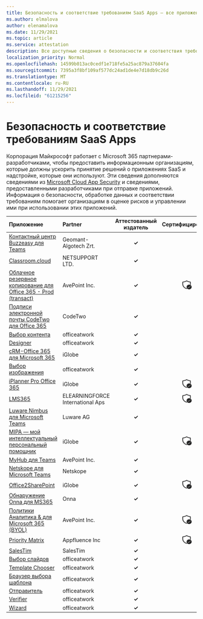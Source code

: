 ```yaml
---
title: Безопасность и соответствие требованиям SaaS Apps — все приложения
ms.author: elmalova
author: elenamalova
ms.date: 11/29/2021
ms.topic: article
ms.service: attestation
description: Все доступные сведения о безопасности и соответствия требованиям для всех приложений SaaS.
localization_priority: Normal
ms.openlocfilehash: 14599b013ac0cedf1e718fe5a25ac879a37604fa
ms.sourcegitcommit: 7395a3f8bf109af577dc24ad1de4e7d18db9c26d
ms.translationtype: MT
ms.contentlocale: ru-RU
ms.lasthandoff: 11/29/2021
ms.locfileid: "61215256"
---
```

# <a name="saas-apps-security-and-compliance"></a>Безопасность и соответствие требованиям SaaS Apps

Корпорация Майкрософт работает с Microsoft 365 партнерами-разработчиками, чтобы предоставить информационным организациям, которые должны ускорить принятие решений о приложениях SaaS и надстройке, которые они используют. Эти сведения дополняются сведениями из [Microsoft Cloud App Security](https://www.microsoft.com/en-us/enterprise-mobility-security/cloud-app-security) и сведениями, предоставленными разработчиками при отправке приложений. Информация о безопасности, обработке данных и соответствии требованиям помогает организациям в оценке рисков и управлении ими при использовании этих приложений.

| **Приложение** | **Partner** | **Аттестованный издатель** | **Сертифицировано** |
|:--------|:------------|:----------------------:|:-------------:|
| [Контактный центр Buzzeasy для Teams](./geomant-algotech-zrt-buzzeasy-contact-center-for-teams.md) | Geomant-Algotech Zrt. | **✓** |  |
| [Classroom.cloud](./netsupport-ltd-classroomcloud.md) | NETSUPPORT LTD. | **✓** |  |
| [Облачное резервное копирование для Office 365 - Prod (transact)](./avepoint-inc-cloud-backup-for-office-365-prod-transact.md) | AvePoint Inc. | **✓** | <img alt="Certified application badge" src="../media/certified-badge.png" height="25" width="25" /> |
| [Подписи электронной почты CodeTwo для Office 365](./codetwo-email-signatures-for-office-365.md) | CodeTwo | **✓** |  |
| [Выбор контента](./officeatwork-content-chooser.md) | officeatwork | **✓** |  |
| [Designer](./officeatwork-designer.md) | officeatwork | **✓** |  |
| [cRM-Office 365 для Microsoft 365](./iglobe-crm-office-365-for-microsoft.md) | iGlobe | **✓** |  |
| [Выбор изображения](./officeatwork-image-chooser.md) | officeatwork | **✓** |  |
| [iPlanner Pro Office 365](./iglobe-iplanner-pro-office-365.md) | iGlobe | **✓** | <img alt="Certified application badge" src="../media/certified-badge.png" height="25" width="25" /> |
| [LMS365](./elearningforce-international-aps-lms365.md) | ELEARNINGFORCE International Aps | **✓** | <img alt="Certified application badge" src="../media/certified-badge.png" height="25" width="25" /> |
| [Luware Nimbus для Microsoft Teams](./luware-ag-nimbus-for-microsoft-teams.md) | Luware AG | **✓** |  |
| [MIPA — мой интеллектуальный персональный помощник](./iglobe-mipa-my-intelligent-personal-assistant.md) | iGlobe | **✓** | <img alt="Certified application badge" src="../media/certified-badge.png" height="25" width="25" /> |
| [MyHub для Teams](./avepoint-inc-myhub-for-teams.md) | AvePoint Inc. | **✓** |  |
| [Netskope для Microsoft Teams](./netskope-for-microsoft-teams.md) | Netskope | **✓** |  |
| [Office2SharePoint](./iglobe-office2sharepoint.md) | iGlobe | **✓** | <img alt="Certified application badge" src="../media/certified-badge.png" height="25" width="25" /> |
| [Обнаружение Onna для MS365](./onna-discovery-for-ms365.md) | Onna | **✓** |  |
| [Политики Аналитика &amp; для Microsoft 365 (BYOL)](./avepoint-inc-policies-and-insights-for-microsoft-365-byol.md) | AvePoint Inc. | **✓** | <img alt="Certified application badge" src="../media/certified-badge.png" height="25" width="25" /> |
| [Priority Matrix](./appfluence-inc-priority-matrix.md) | Appfluence Inc | **✓** | <img alt="Certified application badge" src="../media/certified-badge.png" height="25" width="25" /> |
| [SalesTim](./salestim.md) | SalesTim | **✓** |  |
| [Выбор слайдов](./officeatwork-slide-chooser.md) | officeatwork | **✓** |  |
| [Template Chooser](./officeatwork-template-chooser.md) | officeatwork | **✓** |  |
| [Браузер выбора шаблона](./officeatwork-template-chooser-browser.md) | officeatwork | **✓** |  |
| [Отправитель](./officeatwork-uploader.md) | officeatwork | **✓** |  |
| [Verifier](./officeatwork-verifier.md) | officeatwork | **✓** |  |
| [Wizard](./officeatwork-wizard.md) | officeatwork | **✓** |  |
